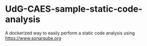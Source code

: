 # UdG-CAES-sample-static-code-analysis
A dockerized way to easily perform a static code analysis using https://www.sonarqube.org
